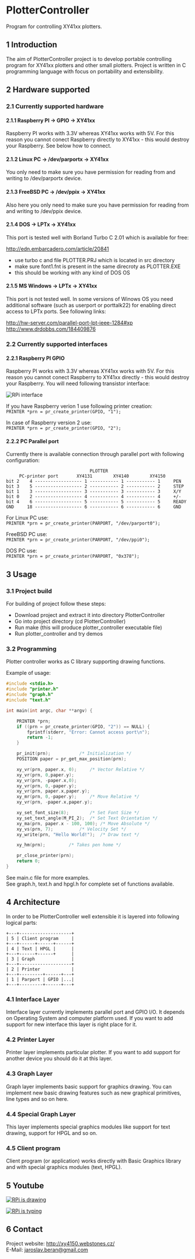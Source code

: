 # PlotterController
Program for controlling XY41xx plotters.

## 1 Introduction

The aim of PlotterController project is to develop portable controlling 
program for XY41xx plotters and other small plotters. Project is written 
in C programming language with focus on portability and extensibility.


## 2 Hardware supported

### 2.1 Currently supported hardware

#### 2.1.1 Raspberry PI -> GPIO -> XY41xx
Raspberry PI works with 3.3V whereas XY41xx works with 5V. For this 
reason you cannot conect Raspberry directly to XY41xx - this would destroy 
your Raspberry. See below how to connect.

#### 2.1.2 Linux PC -> /dev/parportx -> XY41xx
You only need to make sure you have permission for reading from and writing to 
/dev/parportx device.

#### 2.1.3 FreeBSD PC -> /dev/ppix -> XY41xx
Also here you only need to make sure you have permission for reading from and 
writing to /dev/ppix device.

#### 2.1.4 DOS -> LPTx -> XY41xx
This port is tested well with Borland Turbo C 2.01 which is available for free:  
  
http://edn.embarcadero.com/article/20841

 * use turbo c and file PLOTTER.PRJ which is located in src directory
 * make sure font1.fnt is present in the same direcroty as PLOTTER.EXE
 * this should be working with any kind of DOS OS

#### 2.1.5 MS Windows -> LPTx -> XY41xx
This port is not tested well. In some versions of Winows OS you need 
additional software (such as userport or porttalk22) for enabling direct access 
to LPTx ports. See following links:  
  
http://hw-server.com/parallel-port-lpt-ieee-1284#xp  
http://www.drdobbs.com/184409876  


### 2.2 Currently supported interfaces

#### 2.2.1 Raspberry PI GPIO
Raspberry PI works with 3.3V whereas XY41xx works with 5V. For this 
reason you cannot conect Raspberry to XY41xx directly - this would destroy 
your Raspberry. You will need following transistor interface:  
  
![RPi interface](doc/rpi_if.png)
  
If you have Raspberry verion 1 use following printer creation:  
`PRINTER *prn = pr_create_printer(GPIO, "1");`  
  
In case of Raspberry version 2 use:  
`PRINTER *prn = pr_create_printer(GPIO, "2");`  
   
#### 2.2.2 PC Parallel port
Currently there is available connection through parallel port with 
following configuration:

```
                                PLOTTER
     PC-printer port       XY4131        XY4140        XY4150
bit 2    4 ------------------ 1 ----------- 1 ----------- 1     PEN
bit 3    5 ------------------ 2 ----------- 2 ----------- 2     STEP
bit 1    3 ------------------ 3 ----------- 3 ----------- 3     X/Y
bit 0    2 ------------------ 4 ----------- 4 ----------- 4     +/-
bit 4    6 ------------------ 5 ----------- 5 ----------- 5     READY
GND     18 ------------------ 6 ----------- 6 ----------- 6     GND
```
  
For Linux PC use:  
`PRINTER *prn = pr_create_printer(PARPORT, "/dev/parport0");`  
  
FreeBSD PC use:  
`PRINTER *prn = pr_create_printer(PARPORT, "/dev/ppi0");`  
  
DOS PC use:  
`PRINTER *prn = pr_create_printer(PARPORT, "0x378");`  
  
## 3 Usage

### 3.1 Project build

For building of project follow these steps:

* Download project and extract it into directory PlotterController
* Go into project directory (cd PlotterController)
* Run make (this will produce plotter_controller executable file)
* Run plotter_controller and try demos


### 3.2 Programming

Plotter controller works as C library supporting drawing functions.  
  
Example of usage:

```c
#include <stdio.h>
#include "printer.h"
#include "graph.h"
#include "text.h"

int main(int argc, char **argv) {

	PRINTER *prn;
	if ((prn = pr_create_printer(GPIO, "2")) == NULL) {
		fprintf(stderr, "Error: Cannot access port\n");
		return -1;
	}

	pr_init(prn);			/* Initialization */
	POSITION paper = pr_get_max_position(prn);

	xy_vr(prn, paper.x, 0);		/* Vector Relative */
	xy_vr(prn, 0,paper.y);
	xy_vr(prn, -paper.x,0);
	xy_vr(prn, 0,-paper.y);
	xy_vr(prn, paper.x,paper.y);
	xy_mr(prn, 0,-paper.y);		/* Move Relative */
	xy_vr(prn, -paper.x,paper.y);

	xy_set_font_size(8);		/* Set Font Size */
	xy_set_text_angle(M_PI_2);	/* Set Text Orientation */
	xy_ma(prn, paper.x - 100, 100);	/* Move Absolute */
	xy_vs(prn, 7);			/* Velocity Set */
	xy_write(prn, "Hello World!");	/* Draw text */

	xy_hm(prn);			/* Takes pen home */

	pr_close_printer(prn);
	return 0;
}
```

See main.c file for more examples.  
See graph.h, text.h and hpgl.h for complete set of functions available.  


## 4 Architecture

In order to be PlotterController well extensible it is layered into following 
logical parts:

```
+---+--------------------+
| 5 | Client program     |
+---+------+------+------+
| 4 | Text | HPGL |      |
+---+------+------+      |
| 3 | Graph              |
+---+--------------------+
| 2 | Printer            |
+---+---------+------+---+
| 1 | Parport | GPIO |...|
+---+---------+------+---+
```

### 4.1 Interface Layer

Interface layer currently implements parallel port and GPIO I/O. It depends on 
Operating System and computer platform used. If you want to add support for 
new interface this layer is right place for it.


### 4.2 Printer Layer

Printer layer implements particular plotter. If you want to add support for 
another device you should do it at this layer.


### 4.3 Graph Layer

Graph layer implements basic support for graphics drawing. You can implement 
new basic drawing features such as new graphical primitives, line types
and so on here.


### 4.4 Special Graph Layer

This layer implements special graphics modules like support for text drawing,
support for HPGL and so on.


### 4.5 Client program

Client program (or application) works directly with Basic Graphics library and 
with special graphics modules (text, HPGL).

## 5 Youtube

[![RPi is drawing](https://img.youtube.com/vi/rBLfUTozy2g/0.jpg)](http://www.youtube.com/watch?v=rBLfUTozy2g)
  
[![RPi is typing](https://img.youtube.com/vi/3A5FSUkz8Y8/0.jpg)](http://www.youtube.com/watch?v=3A5FSUkz8Y8)

## 6 Contact
Project website:	http://xy4150.webstones.cz/  
E-Mail:			jaroslav.beran@gmail.com  
